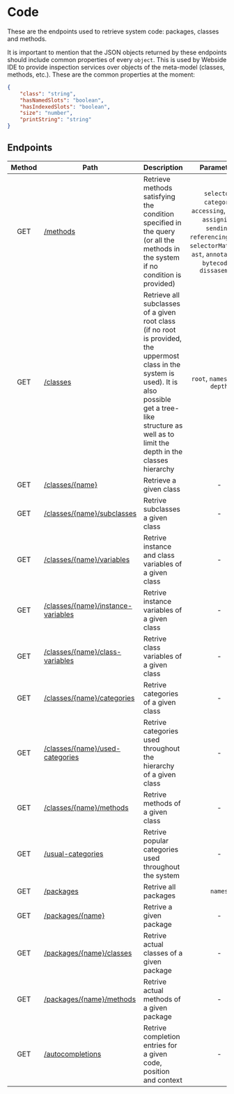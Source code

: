 # Code

These are the endpoints used to retrieve system code: packages, classes and methods.

It is important to mention that the JSON objects returned by these endpoints should include common properties of every `object`. This is used by Webside IDE to provide inspection services over objects of the meta-model (classes, methods, etc.).
These are the common properties at the moment:

```json
{
	"class": "string",
	"hasNamedSlots": "boolean",
	"hasIndexedSlots": "boolean",
	"size": "number",
	"printString": "string"
}
```

## Endpoints

| Method | Path                                                                         | Description                                                                                                                                                                                                             |                                                                           Parameters                                                                           | Payload |
| :----: | ---------------------------------------------------------------------------- | ----------------------------------------------------------------------------------------------------------------------------------------------------------------------------------------------------------------------- | :------------------------------------------------------------------------------------------------------------------------------------------------------------: | ------- |
|  GET   | [/methods](methods/get.md)                                                   | Retrieve methods satisfying the condition specified in the query (or all the methods in the system if no condition is provided)                                                                                         | `selector`, `category`, `accessing`, `using`, `assigning`, `sending`, `referencingClass`, `selectorMatching`, `ast`, `annotations`, `bytecodes`, `dissasembly` | -       |
|  GET   | [/classes](classes/get.md)                                                   | Retrieve all subclasses of a given root class (if no root is provided, the uppermost class in the system is used). It is also possible get a tree-like structure as well as to limit the depth in the classes hierarchy |                                                                `root`, `names`, `tree`, `depth`                                                                | -       |
|  GET   | [/classes/{name}](classes/name/get.md)                                       | Retrieve a given class                                                                                                                                                                                                  |                                                                               -                                                                                | -       |
|  GET   | [/classes/{name}/subclasses](classes/name/subclasses/get.md)                 | Retrive subclasses a given class                                                                                                                                                                                        |                                                                               -                                                                                | -       |
|  GET   | [/classes/{name}/variables](classes/name/variables/get.md)                   | Retrive instance and class variables of a given class                                                                                                                                                                   |                                                                               -                                                                                | -       |
|  GET   | [/classes/{name}/instance-variables](classes/name/instance-variables/get.md) | Retrive instance variables of a given class                                                                                                                                                                             |                                                                               -                                                                                | -       |
|  GET   | [/classes/{name}/class-variables](classes/name/class-variables/get.md)       | Retrive class variables of a given class                                                                                                                                                                                |                                                                               -                                                                                | -       |
|  GET   | [/classes/{name}/categories](classes/name/categories/get.md)                 | Retrive categories of a given class                                                                                                                                                                                     |                                                                               -                                                                                | -       |
|  GET   | [/classes/{name}/used-categories](classes/name/used-categories/get.md)       | Retrive categories used throughout the hierarchy of a given class                                                                                                                                                       |                                                                               -                                                                                | -       |
|  GET   | [/classes/{name}/methods](classes/name/methods/get.md)                       | Retrive methods of a given class                                                                                                                                                                                        |                                                                               -                                                                                | -       |
|  GET   | [/usual-categories](usual-categories/get.md)                                 | Retrive popular categories used throughout the system                                                                                                                                                                   |                                                                               -                                                                                | -       |
|  GET   | [/packages](packages/get.md)                                                 | Retrive all packages                                                                                                                                                                                                    |                                                                            `names`                                                                             | -       |
|  GET   | [/packages/{name}](packages/name/get.md)                                     | Retrive a given package                                                                                                                                                                                                 |                                                                               -                                                                                | -       |
|  GET   | [/packages/{name}/classes](packages/name/classes/get.md)                     | Retrive actual classes of a given package                                                                                                                                                                               |                                                                               -                                                                                | -       |
|  GET   | [/packages/{name}/methods](packages/name/methods/get.md)                     | Retrive actual methods of a given package                                                                                                                                                                               |                                                                               -                                                                                | -       |
|  GET   | [/autocompletions](autocompletions/post.md)                                  | Retrive completion entries for a given code, position and context                                                                                                                                                       |                                                                               -                                                                                | -       |
